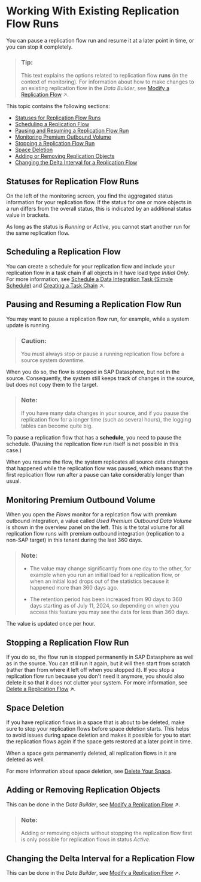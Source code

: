 <!-- loioda62e1ee746448e8bc043e1be4377cbe -->

# Working With Existing Replication Flow Runs

You can pause a replication flow run and resume it at a later point in time, or you can stop it completely.

> ### Tip:  
> This text explains the options related to replication flow **runs** \(in the context of monitoring\). For information about how to make changes to an existing replication flow in the *Data Builder*, see [Modify a Replication Flow](https://help.sap.com/viewer/24f836070a704022a40c15442163e5cf/DEV_CURRENT/en-US/a24c71f3ba7548909534d4cb52cefbfc.html "Whether and how you can change the settings for a replication flow depends on several factors.") :arrow_upper_right:.

This topic contains the following sections:

-   [Statuses for Replication Flow Runs](working-with-existing-replication-flow-runs-da62e1e.md#loioda62e1ee746448e8bc043e1be4377cbe__section_ReplFlow_RunStatuses) 
-   [Scheduling a Replication Flow](working-with-existing-replication-flow-runs-da62e1e.md#loioda62e1ee746448e8bc043e1be4377cbe__section_ReplFlow_Scheduling) 
-   [Pausing and Resuming a Replication Flow Run](working-with-existing-replication-flow-runs-da62e1e.md#loioda62e1ee746448e8bc043e1be4377cbe__section_ReplFlow_Pausing) 
-   [Monitoring Premium Outbound Volume](working-with-existing-replication-flow-runs-da62e1e.md#loioda62e1ee746448e8bc043e1be4377cbe__section_ReplFlow_POI) 
-   [Stopping a Replication Flow Run](working-with-existing-replication-flow-runs-da62e1e.md#loioda62e1ee746448e8bc043e1be4377cbe__section_ReplFlow_Stopping) 
-   [Space Deletion](working-with-existing-replication-flow-runs-da62e1e.md#loioda62e1ee746448e8bc043e1be4377cbe__section_ReplFlow_SpaceDeletion) 
-   [Adding or Removing Replication Objects](working-with-existing-replication-flow-runs-da62e1e.md#loioda62e1ee746448e8bc043e1be4377cbe__section_ReplFlow_RemovingObjects) 
-   [Changing the Delta Interval for a Replication Flow](working-with-existing-replication-flow-runs-da62e1e.md#loioda62e1ee746448e8bc043e1be4377cbe__section_ReplFlow_ChangeDeltaInterval) 



<a name="loioda62e1ee746448e8bc043e1be4377cbe__section_ReplFlow_RunStatuses"/>

## Statuses for Replication Flow Runs

On the left of the monitoring screen, you find the aggregated status information for your replication flow. If the status for one or more objects in a run differs from the overall status, this is indicated by an additional status value in brackets.

As long as the status is *Running* or *Active*, you cannot start another run for the same replication flow.



<a name="loioda62e1ee746448e8bc043e1be4377cbe__section_ReplFlow_Scheduling"/>

## Scheduling a Replication Flow

You can create a schedule for your replication flow and include your replication flow in a task chain if all objects in it have load type *Initial Only*. For more information, see [Schedule a Data Integration Task \(Simple Schedule\)](schedule-a-data-integration-task-simple-schedule-7c11059.md) and [Creating a Task Chain](https://help.sap.com/viewer/24f836070a704022a40c15442163e5cf/DEV_CURRENT/en-US/d1afbc2b9ee84d44a00b0b777ac243e1.html "Group multiple tasks into a task chain and run them manually once, or periodically, through a schedule.") :arrow_upper_right:.



<a name="loioda62e1ee746448e8bc043e1be4377cbe__section_ReplFlow_Pausing"/>

## Pausing and Resuming a Replication Flow Run

You may want to pause a replication flow run, for example, while a system update is running.

> ### Caution:  
> You must always stop or pause a running replication flow before a source system downtime.

When you do so, the flow is stopped in SAP Datasphere, but not in the source. Consequently, the system still keeps track of changes in the source, but does not copy them to the target.

> ### Note:  
> If you have many data changes in your source, and if you pause the replication flow for a longer time \(such as several hours\), the logging tables can become quite big.

To pause a replication flow that has a **schedule**, you need to pause the schedule. \(Pausing the replication flow run itself is not possible in this case.\)

When you resume the flow, the system replicates all source data changes that happened while the replication flow was paused, which means that the first replication flow run after a pause can take considerably longer than usual.



<a name="loioda62e1ee746448e8bc043e1be4377cbe__section_ReplFlow_POI"/>

## Monitoring Premium Outbound Volume

When you open the *Flows* monitor for a replcation flow with premium outbound integration, a value called *Used Premium Outbound Data Volume* is shown in the overview panel on the left. This is the total volume for all replication flow runs with premium outbound integration \(replication to a non-SAP target\) in this tenant during the last 360 days.

> ### Note:  
> -   The value may change significantly from one day to the other, for example when you run an initial load for a replication flow, or when an initial load drops out of the statistics because it happened more than 360 days ago.
> 
> -   The retention period has been increased from 90 days to 360 days starting as of July 11, 2024, so depending on when you access this feature you may see the data for less than 360 days.

The value is updated once per hour.



<a name="loioda62e1ee746448e8bc043e1be4377cbe__section_ReplFlow_Stopping"/>

## Stopping a Replication Flow Run

If you do so, the flow run is stopped permanently in SAP Datasphere as well as in the source. You can still run it again, but it will then start from scratch \(rather than from where it left off when you stopped it\). If you stop a replication flow run because you don't need it anymore, you should also delete it so that it does not clutter your system. For more information, see [Delete a Replication Flow](https://help.sap.com/viewer/24f836070a704022a40c15442163e5cf/DEV_CURRENT/en-US/bdd81ec3fb144bdab7d3a7dc25947efe.html "You can delete a replication flow if you do not need it anymore and thus free up capacity.") :arrow_upper_right:.



<a name="loioda62e1ee746448e8bc043e1be4377cbe__section_ReplFlow_SpaceDeletion"/>

## Space Deletion

If you have replication flows in a space that is about to be deleted, make sure to stop your replication flows before space deletion starts. This helps to avoid issues during space deletion and makes it possible for you to start the replication flows again if the space gets restored at a later point in time.

When a space gets permanently deleted, all replication flows in it are deleted as well.

For more information about space deletion, see [Delete Your Space](../delete-your-space-3eb19b9.md).



<a name="loioda62e1ee746448e8bc043e1be4377cbe__section_ReplFlow_RemovingObjects"/>

## Adding or Removing Replication Objects

This can be done in the *Data Builder*, see [Modify a Replication Flow](https://help.sap.com/viewer/24f836070a704022a40c15442163e5cf/DEV_CURRENT/en-US/a24c71f3ba7548909534d4cb52cefbfc.html "Whether and how you can change the settings for a replication flow depends on several factors.") :arrow_upper_right:.

> ### Note:  
> Adding or removing objects without stopping the replication flow first is only possible for replication flows in status *Active*.



<a name="loioda62e1ee746448e8bc043e1be4377cbe__section_ReplFlow_ChangeDeltaInterval"/>

## Changing the Delta Interval for a Replication Flow

This can be done in the *Data Builder*, see [Modify a Replication Flow](https://help.sap.com/viewer/24f836070a704022a40c15442163e5cf/DEV_CURRENT/en-US/a24c71f3ba7548909534d4cb52cefbfc.html "Whether and how you can change the settings for a replication flow depends on several factors.") :arrow_upper_right:.

